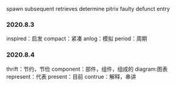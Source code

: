 
spawn
subsequent
retrieves 
determine 
pitrix
faulty
defunct
entry


### 2020.8.3


inspired：启发
compact：紧凑
anlog：模拟
period：周期



### 2020.8.4

thrift：节约，节俭
component：部件，组件，组成的
diagram:图表
represent：代表
present：目前
contrue：解释，串讲









